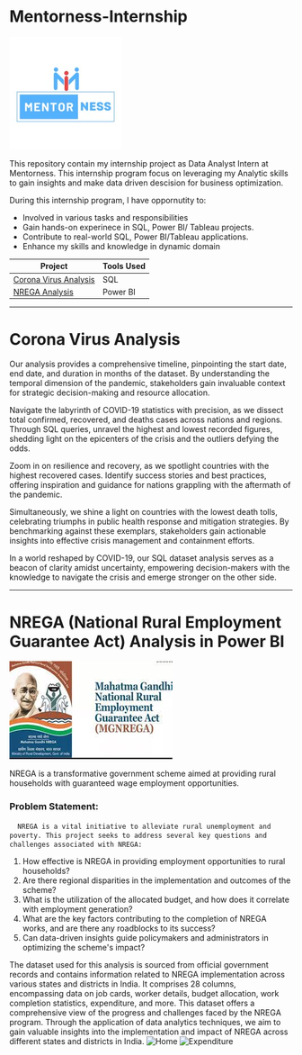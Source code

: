 # Mentorness-Internship

![alt  text](https://github.com/Aayush-Basnet/Mentorness-Internship/blob/f43bc28d6f1d995707d8ea8888f33a6a74398d92/Image/mentorness_logo.jpg)

This repository contain my internship project as Data Analyst Intern at Mentorness. This internship program focus on leveraging my Analytic skills to gain insights and  make data driven descision for business optimization.

During this internship program, I have oppornutity to:
* Involved in various tasks and responsibilities
* Gain hands-on experinece in SQL, Power BI/ Tableau projects.
* Contribute to real-world SQL, Power BI/Tableau applications.
* Enhance my skills and knowledge in dynamic domain


Project   | Tools Used    |
-------------------- |-------------------------------------- |
[Corona Virus Analysis](https://github.com/Aayush-Basnet/Mentorness-Internship/blob/main/Task%202/corona_virus_analysis_mentorness.sql)   |  SQL
[NREGA Analysis](https://github.com/Aayush-Basnet/Mentorness-Internship/tree/main/Task%203)     | Power BI


---------------------------------------------------------------------------------------------------------------------------------

# Corona Virus Analysis

Our analysis provides a comprehensive timeline, pinpointing the start date, end date, and duration in months of the dataset. By understanding the temporal dimension of the pandemic, stakeholders gain invaluable context for strategic decision-making and resource allocation.

Navigate the labyrinth of COVID-19 statistics with precision, as we dissect total confirmed, recovered, and deaths cases across nations and regions. Through SQL queries, unravel the highest and lowest recorded figures, shedding light on the epicenters of the crisis and the outliers defying the odds.

Zoom in on resilience and recovery, as we spotlight countries with the highest recovered cases. Identify success stories and best practices, offering inspiration and guidance for nations grappling with the aftermath of the pandemic.

Simultaneously, we shine a light on countries with the lowest death tolls, celebrating triumphs in public health response and mitigation strategies. By benchmarking against these exemplars, stakeholders gain actionable insights into effective crisis management and containment efforts.

In a world reshaped by COVID-19, our SQL dataset analysis serves as a beacon of clarity amidst uncertainty, empowering decision-makers with the knowledge to navigate the crisis and emerge stronger on the other side.

------------------------------------------------------------------------------------------------------------------------------------

# NREGA (National Rural Employment Guarantee Act) Analysis in Power BI

![alt text](https://github.com/Aayush-Basnet/Mentorness-Internship/blob/83e663699a957250fb3d8f0d7c275f33d324326f/Task%203/NREGA%20image.jpeg)

NREGA is a transformative government scheme aimed at providing rural households with guaranteed wage employment opportunities.
 ### Problem Statement:
 
      NREGA is a vital initiative to alleviate rural unemployment and poverty. This project seeks to address several key questions and challenges associated with NREGA:
1. How effective is NREGA in providing employment opportunities to rural households?
2. Are there regional disparities in the implementation and outcomes of the scheme?
3. What is the utilization of the allocated budget, and how does it correlate with employment generation?
4. What are the key factors contributing to the completion of NREGA works, and are there any roadblocks to its success?
5. Can data-driven insights guide policymakers and administrators in optimizing the scheme's impact?


The dataset used for this analysis is sourced from official government records and contains information related to NREGA implementation across various states and districts in India. It comprises 28 columns, encompassing data on job cards, worker details, budget allocation, work completion statistics, expenditure, and more. This dataset offers a comprehensive view of the progress and challenges faced by the NREGA program. Through the application of data analytics techniques, we aim to gain valuable insights into the implementation and impact of NREGA across different states and districts in India.
![Home](https://github.com/Aayush-Basnet/Photos/blob/83503d3f151d9c1192bf3a66c493d522261b6ffc/Screenshot%202024-06-21%20171204.png)
![Expenditure](https://github.com/Aayush-Basnet/Photos/blob/83503d3f151d9c1192bf3a66c493d522261b6ffc/Screenshot%202024-06-21%20171219.png)



